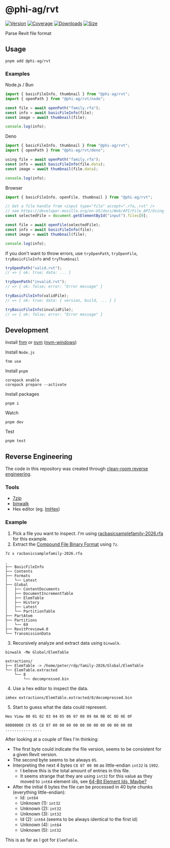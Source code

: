 # @phi-ag/rvt

[![Version](https://img.shields.io/npm/v/%40phi-ag%2Frvt?style=for-the-badge&color=blue)](https://www.npmjs.com/package/@phi-ag/rvt)
[![Coverage](https://img.shields.io/codecov/c/github/phi-ag/rvt?style=for-the-badge)](https://app.codecov.io/github/phi-ag/rvt)
[![Downloads](https://img.shields.io/npm/d18m/%40phi-ag%2Frvt?style=for-the-badge)](https://www.npmjs.com/package/@phi-ag/rvt)
[![Size](https://img.shields.io/npm/unpacked-size/%40phi-ag%2Frvt?style=for-the-badge&label=size&color=lightgray)](https://www.npmjs.com/package/@phi-ag/rvt)

Parse Revit file format

## Usage

    pnpm add @phi-ag/rvt

### Examples

Node.js / Bun

```ts
import { basicFileInfo, thumbnail } from "@phi-ag/rvt";
import { openPath } from "@phi-ag/rvt/node";

const file = await openPath("family.rfa");
const info = await basicFileInfo(file);
const image = await thumbnail(file);

console.log(info);
```

Deno

```ts
import { basicFileInfo, thumbnail } from "@phi-ag/rvt";
import { openPath } from "@phi-ag/rvt/deno";

using file = await openPath("family.rfa");
const info = await basicFileInfo(file.data);
const image = await thumbnail(file.data);

console.log(info);
```

Browser

```ts
import { basicFileInfo, openFile, thumbnail } from "@phi-ag/rvt";

// Get a file handle from <input type="file" accept=".rfa,.rvt" />
// see https://developer.mozilla.org/en-US/docs/Web/API/File_API/Using_files_from_web_applications
const selectedFile = document.getElementById("input").files[0];

const file = await openFile(selectedFile);
const info = await basicFileInfo(file);
const image = await thumbnail(file);

console.log(info);
```

If you don't want to throw errors, use `tryOpenPath`, `tryOpenFile`, `tryBasicFileInfo` and `tryThumbnail`

```ts
tryOpenPath("valid.rvt");
// => { ok: true; data: ... }

tryOpenPath("invalid.rvt");
// => { ok: false; error: "Error message" }

tryBasicFileInfo(validFile);
// => { ok: true; data: { version, build, ... } }

tryBasicFileInfo(invalidFile);
// => { ok: false; error: "Error message" }
```

## Development

Install [fnm](https://github.com/Schniz/fnm?tab=readme-ov-file#installation) or [nvm](https://github.com/nvm-sh/nvm?tab=readme-ov-file#installing-and-updating) ([nvm-windows](https://github.com/coreybutler/nvm-windows?tab=readme-ov-file#installation--upgrades))

Install `Node.js`

    fnm use

Install `pnpm`

    corepack enable
    corepack prepare --activate

Install packages

    pnpm i

Watch

    pnpm dev

Test

    pnpm test

## Reverse Engineering

The code in this repository was created through [clean-room reverse engineering](https://en.wikipedia.org/wiki/Clean-room_design).

### Tools

- [7zip](https://github.com/ip7z/7zip)
- [binwalk](https://github.com/ReFirmLabs/binwalk)
- Hex editor (eg. [ImHex](https://github.com/WerWolv/ImHex))

### Example

1. Pick a file you want to inspect. I'm using [racbasicsamplefamily-2026.rfa](examples/racbasicsamplefamily-2026.rfa) for this example.
2. Extract the [Compound File Binary Format](https://en.wikipedia.org/wiki/Compound_File_Binary_Format) using `7z`.

```
7z x racbasicsamplefamily-2026.rfa

.
├── BasicFileInfo
├── Contents
├── Formats
│   └── Latest
├── Global
│   ├── ContentDocuments
│   ├── DocumentIncrementTable
│   ├── ElemTable
│   ├── History
│   ├── Latest
│   └── PartitionTable
├── PartAtom
├── Partitions
│   └── 69
├── RevitPreview4.0
└── TransmissionData
```

3. Recursively analyze and extract data using `binwalk`.

```
binwalk -Me Global/ElemTable

extractions/
├── ElemTable -> /home/peter/rdp/family-2026/Global/ElemTable
└── ElemTable.extracted
    └── 8
        └── decompressed.bin
```

4. Use a hex editor to inspect the data.

```
imhex extractions/ElemTable.extracted/8/decompressed.bin
```

5. Start to guess what the data could represent.

```
Hex View 00 01 02 03 04 05 06 07 08 09 0A 0B 0C 0D 0E 0F

00000000 C9 05 C8 07 00 00 00 00 00 00 00 00 00 00 00 00 ................
```

After looking at a couple of files I'm thinking:

- The first byte could indicate the file version, seems to be consistent for a given Revit version.
- The second byte seems to be always `05`.
- Interpreting the next 4 bytes `C8 07 00 00` as little-endian `int32` is `1992`.
  - I believe this is the total amount of entries in this file.
  - It seems strange that they are using `int32` for this value as they moved to `int64` element ids, see [64-Bit Element Ids, Maybe?](https://thebuildingcoder.typepad.com/blog/2022/11/64-bit-element-ids-maybe.html)
- After the initial 6 bytes the file can be processed in 40 byte chunks (everything little-endian):
  - Id: `int64`
  - Unknown (1): `int32`
  - Unknown (2): `int32`
  - Unknown (3): `int32`
  - Id (2): `int64` (seems to be always identical to the first id)
  - Unknown (4): `int64`
  - Unknown (5): `int32`

This is as far as I got for `ElemTable`.
